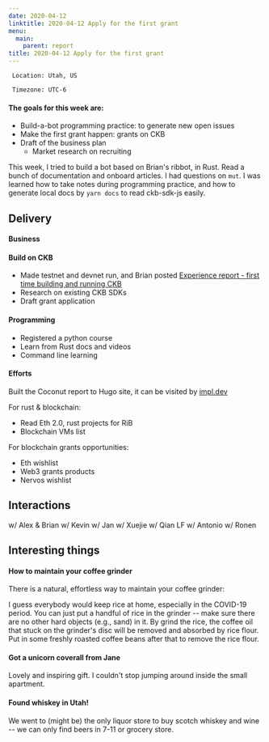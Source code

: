 ```yaml
---
date: 2020-04-12
linktitle: 2020-04-12 Apply for the first grant
menu:
  main:
    parent: report
title: 2020-04-12 Apply for the first grant
---
```


` Location: Utah, US`

` Timezone: UTC-6`


#### **The goals for this week are:**
- Build-a-bot programming practice: to generate new open issues
- Make the first grant happen: grants on CKB
- Draft of the business plan
  -  Market research on recruiting

This week, I tried to build a bot based on Brian's ribbot, in Rust. Read a bunch of documentation and onboard articles. I had questions on `mut`.
I was learned how to take notes during programming practice, and how to generate local docs by `yarn docs` to read ckb-sdk-js easily.


## Delivery

#### Business

#### Build on CKB

- Made testnet and devnet run, and Brian posted [Experience report - first time building and running CKB](https://talk.nervos.org/t/experience-report-first-time-building-and-running-ckb/4518)
- Research on existing CKB SDKs
- Draft grant application

#### Programming

- Registered a python course
- Learn from Rust docs and videos
- Command line learning

#### Efforts

Built the Coconut report to Hugo site, it can be visited by [impl.dev](https://impl.dev)

For rust & blockchain:
- Read Eth 2.0, rust projects for RiB
- Blockchain VMs list

For blockchain grants opportunities:
- Eth wishlist
- Web3 grants products
- Nervos wishlist

## Interactions

w/ Alex & Brian
w/ Kevin
w/ Jan
w/ Xuejie
w/ Qian LF
w/ Antonio
w/ Ronen

## Interesting things

#### How to maintain your coffee grinder

There is a natural, effortless way to maintain your coffee grinder:

I guess everybody would keep rice at home, especially in the COVID-19 period. You can just put a handful of rice in the grinder -- make sure there are no other hard objects (e.g., sand) in it. By grind the rice, the coffee oil that stuck on the grinder's disc will be removed and absorbed by rice flour. Put in some freshly roasted coffee beans after that to remove the rice flour.

#### Got a unicorn coverall from Jane

Lovely and inspiring gift. I couldn't stop jumping around inside the small apartment.

#### Found whiskey in Utah!

We went to (might be) the only liquor store to buy scotch whiskey and wine -- we can only find beers in 7-11 or grocery store.
